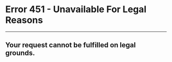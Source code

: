 
# Error 451 - Unavailable For Legal Reasons

---

## Your request cannot be fulfilled on legal grounds.
